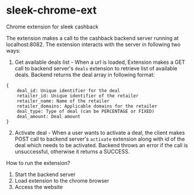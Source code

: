 # sleek-chrome-ext
Chrome extension for sleek cashback

The extension makes a call to the cashback backend server running at localhost:8082. The extension interacts with the server in following two ways:

1. Get available deals list - When a url is loaded, Extension makes a GET call to backend server's `deals` extension to retrieve list of available deals. Backend returns the deal array in following format:
```
{
	deal_id: Unique identifier for the deal
	retailer_id: Unique identifier of the retailer
	retailer_name: Name of the retailer
	retailer_domains: Applicable domains for the retailer
	deal_type: Type of deal (can be PERCENTAGE or FIXED)
	deal_amount: Deal amount
}
```

2. Activate deal - When a user wants to activate a deal, the client makes POST call to backend server's `activate` extension along with id of the deal which needs to be activated. Backend throws an error if the call is unsuccessful, otherwise it returns a SUCCESS.

How to run the extension?
1. Start the backend server
2. Load extension to the chrome browser
3. Access the website	
